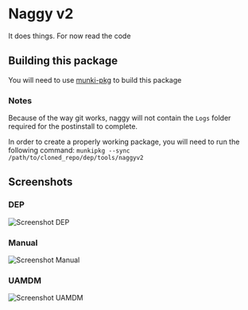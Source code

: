 # Naggy v2
It does things. For now read the code

## Building this package
You will need to use [munki-pkg](https://github.com/munki/munki-pkg) to build this package

### Notes
Because of the way git works, naggy will not contain the `Logs` folder required for the postinstall to complete.

In order to create a properly working package, you will need to run the following command:
`munkipkg --sync /path/to/cloned_repo/dep/tools/naggyv2`

## Screenshots

### DEP
![Screenshot DEP](/images/ss_dep.png?raw=true)

### Manual
![Screenshot Manual](/images/ss_manual.png?raw=true)

### UAMDM
![Screenshot UAMDM](/images/ss_uamdm.png?raw=true)
